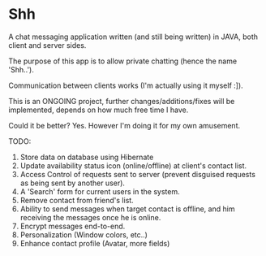 # Shh

A chat messaging application written (and still being written) in JAVA, both client and server sides. 

The purpose of this app is to allow private chatting (hence the name 'Shh..').

Communication between clients works (I'm actually using it myself :]).

This is an ONGOING project, further changes/additions/fixes will be implemented, depends on how much free time I have.

Could it be better? Yes. However I'm doing it for my own amusement.

TODO:
1. Store data on database using Hibernate
2. Update availability status icon (online/offline) at client's contact list.
3. Access Control of requests sent to server (prevent disguised requests as being sent by another user).
4. A 'Search' form for current users in the system.
5. Remove contact from friend's list.
6. Ability to send messages when target contact is offline, and him receiving the messages once he is online.
7. Encrypt messages end-to-end.
8. Personalization (Window colors, etc..)
9. Enhance contact profile (Avatar, more fields)
